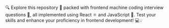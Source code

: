 🔍 Explore this repository 📂 packed with frontend machine coding interview questions 🧠, all implemented using React ⚛️ and JavaScript 📝. 
 Test your skills and enhance your proficiency in frontend development! 💻💡
